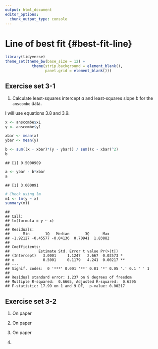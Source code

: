 ```yaml
---
output: html_document
editor_options: 
  chunk_output_type: console
---
```




# Line of best fit {#best-fit-line}


```r
library(tidyverse)
theme_set(theme_bw(base_size = 12) + 
            theme(strip.background = element_blank(), 
                  panel.grid = element_blank())) 
```

## Exercise set 3-1

1. Calculate least-squares intercept *a* and least-squares slope *b* for the `anscombe` data. 

I will use equations 3.8 and 3.9. 


```r
x <- anscombe$x1
y <- anscombe$y1

xbar <- mean(x)
ybar <- mean(y)

b <- sum((x - xbar)*(y - ybar)) / sum((x - xbar)^2)
b
```

```
## [1] 0.5000909
```

```r
a <- ybar - b*xbar
a
```

```
## [1] 3.000091
```

```r
# Check using lm
m1 <- lm(y ~ x)
summary(m1)
```

```
## 
## Call:
## lm(formula = y ~ x)
## 
## Residuals:
##      Min       1Q   Median       3Q      Max 
## -1.92127 -0.45577 -0.04136  0.70941  1.83882 
## 
## Coefficients:
##             Estimate Std. Error t value Pr(>|t|)   
## (Intercept)   3.0001     1.1247   2.667  0.02573 * 
## x             0.5001     0.1179   4.241  0.00217 **
## ---
## Signif. codes:  0 '***' 0.001 '**' 0.01 '*' 0.05 '.' 0.1 ' ' 1
## 
## Residual standard error: 1.237 on 9 degrees of freedom
## Multiple R-squared:  0.6665,	Adjusted R-squared:  0.6295 
## F-statistic: 17.99 on 1 and 9 DF,  p-value: 0.00217
```

## Exercise set 3-2

1. On paper

2. On paper

3. On paper

4. 
